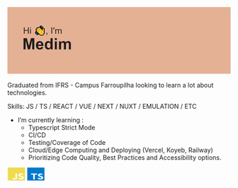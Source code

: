 ![Header](https://github.com/kadumedim/kadumedim/blob/main/header.png?raw=true) 


Graduated from IFRS - Campus Farroupilha looking to learn a lot about technologies.

Skills: JS / TS / REACT / VUE / NEXT / NUXT / EMULATION / ETC

- I’m currently learning : 
    * Typescript Strict Mode
    * CI/CD 
    * Testing/Coverage of Code
    * Cloud/Edge Computing and Deploying (Vercel, Koyeb, Railway)
    * Prioritizing Code Quality, Best Practices and Accessibility options.

<img align="center" alt="Js" height="30" width="40" src="https://raw.githubusercontent.com/devicons/devicon/master/icons/javascript/javascript-plain.svg">
<img align="center" alt="Js" height="30" width="40" src="https://raw.githubusercontent.com/devicons/devicon/master/icons/typescript/typescript-plain.svg">

